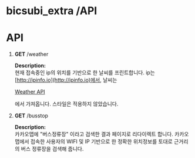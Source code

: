# bicsubi_extra /API

# API

1. **GET** /weather

    **Description:**  
    현재 접속중인 ip의 위치를 기반으로 한 날씨를 프린트합니다.
    ip는 [http://ipinfo.io](http://ipinfo.io)에서, 
    날씨는 
    
    [Weather API](http://api.openweathermap.org)
    
    에서 가져옵니다. 스타일은 적용하지 않았습니다.

2. **GET** /busstop

    **Description:**  
카카오맵에 "버스정류장" 이라고 검색한 결과 페이지로 리다이렉트 합니다. 카카오맵에서 접속한 사용자의 WIFI 및 IP 기반으로 한 정확한 위치정보를 토대로 근거리의 버스 정류장을 검색해 줍니다.